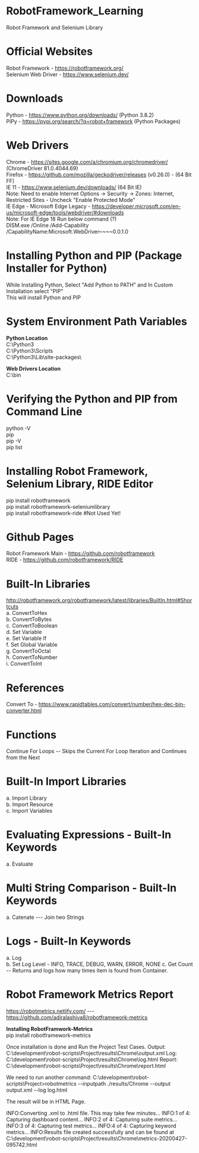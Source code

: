 # RobotFramework_Learning
Robot Framework and Selenium Library

# Official Websites
Robot Framework - https://robotframework.org/  
Selenium Web Driver - https://www.selenium.dev/

# Downloads
Python - https://www.python.org/downloads/    (Python 3.8.2)  <br />
PiPy   - https://pypi.org/search/?q=robot+framework    (Python Packages)  

# Web Drivers
Chrome  - https://sites.google.com/a/chromium.org/chromedriver/  (ChromeDriver 81.0.4044.69)  <br />
Firefox - https://github.com/mozilla/geckodriver/releases   (v0.26.0) - (64 Bit FF)   <br />
IE 11   - https://www.selenium.dev/downloads/  (64 Bit IE)   <br />
        Note: Need to enable Internet Options -> Security -> Zones: Internet, Restricted Sites - Uncheck "Enable Protected Mode"   <br />
IE Edge - Microsoft Edge Legacy - https://developer.microsoft.com/en-us/microsoft-edge/tools/webdriver/#downloads     <br />
        Note: For IE Edge 18 Run below command  (?)   <br />
        DISM.exe /Online /Add-Capability /CapabilityName:Microsoft.WebDriver~~~~0.0.1.0

# Installing Python and PIP (Package Installer for Python)
While Installing Python, Select "Add Python to PATH" and In Custom Installation select "PIP"  <br/>
This will install Python and PIP

# System Environment Path Variables
<b>Python Location</b>  <br/>
C:\Python3     <br/>
C:\Python3\Scripts  <br/>
C:\Python3\Lib\site-packages\  

<b>Web Drivers Location</b>  <br/>
C:\bin      <br/>


# Verifying the Python and PIP from Command Line
python -V  <br>
pip  <br>
pip -V  <br>
pip  list  <br>

# Installing Robot Framework, Selenium Library, RIDE Editor
pip install robotframework  <br>
pip install robotframework-seleniumlibrary <br>
pip install robotframework-ride       #Not Used Yet!


# Github Pages
Robot Framework Main - https://github.com/robotframework   <br>
RIDE - https://github.com/robotframework/RIDE


# Built-In Libraries
http://robotframework.org/robotframework/latest/libraries/BuiltIn.html#Shortcuts   <br>
a. ConvertToHex <br>
b. ConvertToBytes <br>
c. ConvertToBoolean <br>
d. Set Variable  <br>
e. Set Variable If <br>
f. Set Global Variable <br>
g. ConvertToOctal  <br>
h. ConvertToNumber  <br>
i. ConvertToInt  <br>

# References
Convert To - https://www.rapidtables.com/convert/number/hex-dec-bin-converter.html

# Functions
Continue For Loops -- Skips the Current For Loop Iteration and Continues from the Next

# Built-In Import Libraries
a. Import Library <br>
b. Import Resource <br>
c. Import Variables <br>

# Evaluating Expressions - Built-In Keywords
a. Evaluate <br>

# Multi String Comparison - Built-In Keywords
a. Catenate --- Join two Strings <br>

# Logs - Built-In Keywords
a. Log <br>
b. Set Log Level - INFO, TRACE, DEBUG, WARN, ERROR, NONE
c. Get Count -- Returns and logs how many times item is found from Container.




# Robot Framework Metrics Report
https://robotmetrics.netlify.com/  --- https://github.com/adiralashiva8/robotframework-metrics  <br>

<b>Installing RobotFramwork-Metrics</b>  <br>
pip install robotframework-metrics

Once installation is done and Run the Project Test Cases.
Output:  C:\development\robot-scripts\Project\results\Chrome\output.xml
Log:     C:\development\robot-scripts\Project\results\Chrome\log.html
Report:  C:\development\robot-scripts\Project\results\Chrome\report.html

We need to run another command:
C:\development\robot-scripts\Project>robotmetrics --inputpath ./results/Chrome --output output.xml --log log.html

The result will be in HTML Page.

INFO:Converting .xml to .html file. This may take few minutes...
INFO:1 of 4: Capturing dashboard content...
INFO:2 of 4: Capturing suite metrics...
INFO:3 of 4: Capturing test metrics...
INFO:4 of 4: Capturing keyword metrics...
INFO:Results file created successfully and can be found at C:\development\robot-scripts\Project\results\Chrome\metrics-20200427-095742.html



